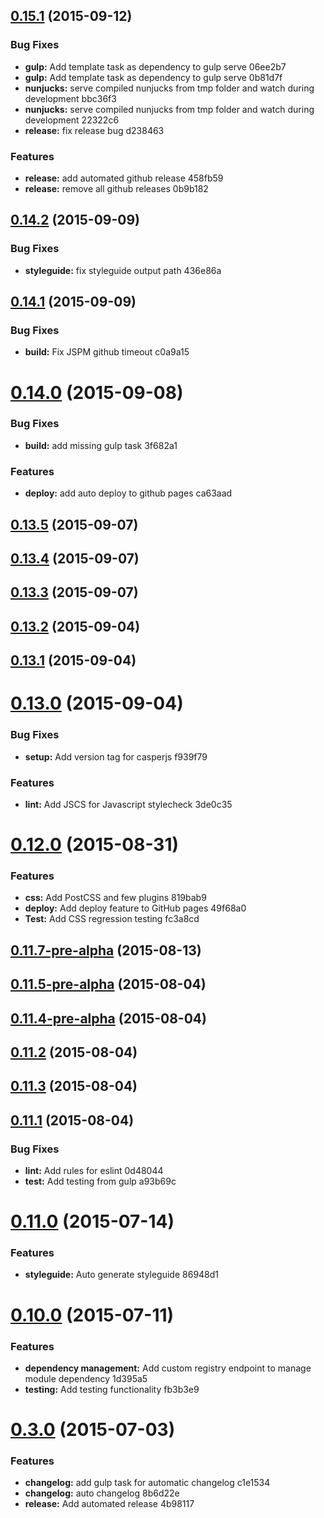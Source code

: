<a name="0.15.1"></a>
## [0.15.1](//compare/0.15.1...v0.15.1) (2015-09-12)


### Bug Fixes

* **gulp:** Add template task as dependency to gulp serve 06ee2b7
* **gulp:** Add template task as dependency to gulp serve 0b81d7f
* **nunjucks:** serve compiled nunjucks from tmp folder and watch during development bbc36f3
* **nunjucks:** serve compiled nunjucks from tmp folder and watch during development 22322c6
* **release:** fix release bug d238463

### Features

* **release:** add automated github release 458fb59
* **release:** remove all github releases 0b9b182



<a name="0.14.2"></a>
## [0.14.2](//compare/v0.14.1...v0.14.2) (2015-09-09)


### Bug Fixes

* **styleguide:** fix styleguide output path 436e86a



<a name="0.14.1"></a>
## [0.14.1](//compare/v0.14.0...v0.14.1) (2015-09-09)


### Bug Fixes

* **build:** Fix JSPM github timeout c0a9a15



<a name="0.14.0"></a>
# [0.14.0](//compare/v0.13.5...v0.14.0) (2015-09-08)


### Bug Fixes

* **build:** add missing gulp task 3f682a1

### Features

* **deploy:** add auto deploy to github pages ca63aad



<a name="0.13.5"></a>
## [0.13.5](//compare/v0.13.4...v0.13.5) (2015-09-07)




<a name="0.13.4"></a>
## [0.13.4](//compare/v0.13.3...v0.13.4) (2015-09-07)




<a name="0.13.3"></a>
## [0.13.3](//compare/v0.13.2...v0.13.3) (2015-09-07)




<a name="0.13.2"></a>
## [0.13.2](//compare/v0.13.1...v0.13.2) (2015-09-04)




<a name="0.13.1"></a>
## [0.13.1](//compare/0.13.0...v0.13.1) (2015-09-04)




<a name="0.13.0"></a>
# [0.13.0](//compare/v0.12.0...0.13.0) (2015-09-04)


### Bug Fixes

* **setup:** Add version tag for casperjs f939f79

### Features

* **lint:** Add JSCS for Javascript stylecheck 3de0c35



<a name="0.12.0"></a>
# [0.12.0](//compare/0.11.7-pre-alpha...v0.12.0) (2015-08-31)


### Features

* **css:** Add PostCSS and few plugins 819bab9
* **deploy:** Add deploy feature to GitHub pages 49f68a0
* **Test:** Add CSS regression testing fc3a8cd



<a name="0.11.7-pre-alpha"></a>
## [0.11.7-pre-alpha](//compare/v0.11.5-pre-alpha...0.11.7-pre-alpha) (2015-08-13)




<a name="0.11.5-pre-alpha"></a>
## [0.11.5-pre-alpha](//compare/v0.11.4-pre-alpha...v0.11.5-pre-alpha) (2015-08-04)




<a name="0.11.4-pre-alpha"></a>
## [0.11.4-pre-alpha](//compare/v0.11.4...v0.11.4-pre-alpha) (2015-08-04)




<a name="0.11.2"></a>
## [0.11.2](//compare/v0.11.3...v0.11.2) (2015-08-04)




<a name="0.11.3"></a>
## [0.11.3](//compare/0.11.1...v0.11.3) (2015-08-04)




<a name="0.11.1"></a>
## [0.11.1](//compare/v0.11.0...0.11.1) (2015-08-04)


### Bug Fixes

* **lint:** Add rules for eslint 0d48044
* **test:** Add testing from gulp a93b69c



<a name="0.11.0"></a>
# [0.11.0](//compare/v0.10.0...v0.11.0) (2015-07-14)


### Features

* **styleguide:** Auto generate styleguide 86948d1



<a name="0.10.0"></a>
# [0.10.0](//compare/v0.3.0...v0.10.0) (2015-07-11)


### Features

* **dependency management:** Add custom registry endpoint to manage module dependency 1d395a5
* **testing:** Add testing functionality fb3b3e9



<a name="0.3.0"></a>
# [0.3.0](//compare/8b6d22e...v0.3.0) (2015-07-03)


### Features

* **changelog:** add gulp task for automatic changelog c1e1534
* **changelog:** auto changelog 8b6d22e
* **release:** Add automated release 4b98117



